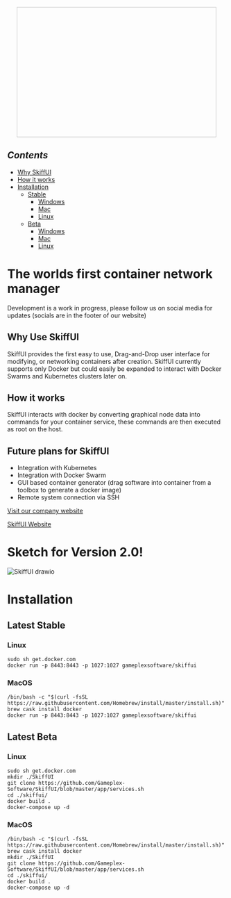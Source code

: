 <p align="center">
<img width="460" height="300"https://user-images.githubusercontent.com/34868944/205726457-355d7d05-63c5-4695-bf15-0172d5f67926.png></img>
</p>
   
## _Contents_
* [Why SkiffUI](https://github.com/Gameplex-Software/SkiffUI/#why-use-skiffui)
* [How it works](https://github.com/Gameplex-Software/SkiffUI/#how-it-works)
* [Installation](https://github.com/Gameplex-Software/SkiffUI/#installation)
    * [Stable](https://github.com/Gameplex-Software/SkiffUI/#latest-stable)
        * [Windows]()
        * [Mac](https://github.com/Gameplex-Software/SkiffUI/#macos)
        * [Linux](https://github.com/Gameplex-Software/SkiffUI/#linux)
    * [Beta](https://github.com/Gameplex-Software/SkiffUI/#latest-beta)
        * [Windows]()
        * [Mac](https://github.com/Gameplex-Software/SkiffUI/#macos-1)
        * [Linux](https://github.com/Gameplex-Software/SkiffUI/#linux-1)


# The worlds first container network manager
Development is a work in progress, please follow us on social media for updates (socials are in the footer of our website)
  
## Why Use SkiffUI
SkiffUI provides the first easy to use, Drag-and-Drop user interface for modifying, or networking containers after creation. SkiffUI currently supports only Docker but could easily be expanded to interact with Docker Swarms and Kubernetes clusters later on.

## How it works
SkiffUI interacts with docker by converting graphical node data into commands for your container service, these commands are then executed as root on the host.

## Future plans for SkiffUI
- Integration with Kubernetes
- Integration with Docker Swarm
- GUI based container generator (drag software into container from a toolbox to generate a docker image)
- Remote system connection via SSH

[Visit our company website](https://gameplexsoftware.com)

[SkiffUI Website](https://skiffdev.gameplexsoftware.com)

# Sketch for Version 2.0!
![SkiffUI drawio](https://user-images.githubusercontent.com/34868944/152663999-d0b31fe7-ea31-44b4-ab12-3b73e9e6d9b9.png)

# Installation

## Latest Stable

### Linux
```
sudo sh get.docker.com
docker run -p 8443:8443 -p 1027:1027 gameplexsoftware/skiffui
```

### MacOS
```
/bin/bash -c "$(curl -fsSL https://raw.githubusercontent.com/Homebrew/install/master/install.sh)"
brew cask install docker
docker run -p 8443:8443 -p 1027:1027 gameplexsoftware/skiffui
```

## Latest Beta

### Linux
```
sudo sh get.docker.com
mkdir ./SkiffUI
git clone https://github.com/Gameplex-Software/SkiffUI/blob/master/app/services.sh
cd ./skiffui/
docker build .
docker-compose up -d
```

### MacOS
```
/bin/bash -c "$(curl -fsSL https://raw.githubusercontent.com/Homebrew/install/master/install.sh)"
brew cask install docker
mkdir ./SkiffUI
git clone https://github.com/Gameplex-Software/SkiffUI/blob/master/app/services.sh
cd ./skiffui/
docker build .
docker-compose up -d
```
